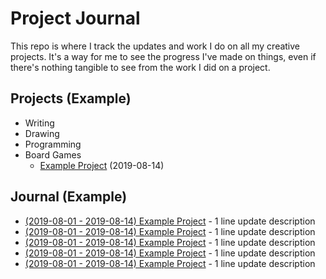 # Project Journal

This repo is where I track the updates and work I do on all my creative projects. It's a way for me
to see the progress I've made on things, even if there's nothing tangible to see from the work I did
on a project.

## Projects (Example)

- Writing
- Drawing
- Programming
- Board Games
  - [Example Project](projects/example-project.md) (2019-08-14)

## Journal (Example)

- [(2019-08-01 - 2019-08-14) Example Project](projects/example-project.md#2019-08-01---2019-08-14) - 1 line update description
- [(2019-08-01 - 2019-08-14) Example Project](projects/example-project.md#2019-08-01---2019-08-14) - 1 line update description
- [(2019-08-01 - 2019-08-14) Example Project](projects/example-project.md#2019-08-01---2019-08-14) - 1 line update description
- [(2019-08-01 - 2019-08-14) Example Project](projects/example-project.md#2019-08-01---2019-08-14) - 1 line update description
- [(2019-08-01 - 2019-08-14) Example Project](projects/example-project.md#2019-08-01---2019-08-14) - 1 line update description
